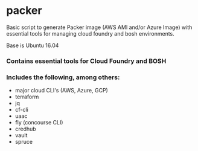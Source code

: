 # packer
Basic script to generate Packer image (AWS AMI and/or Azure Image) with essential tools for managing cloud foundry and bosh environments.

Base is Ubuntu 16.04

### Contains essential tools for Cloud Foundry and BOSH
### Includes the following, among others:
 - major cloud CLI's (AWS, Azure, GCP)
 - terraform
 - jq
 - cf-cli
 - uaac
 - fly (concourse CLI)
 - credhub
 - vault
 - spruce
